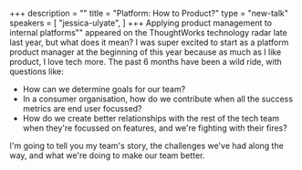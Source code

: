 +++
description = ""
title = "Platform: How to Product?"
type = "new-talk"
speakers = [
        "jessica-ulyate",
]
+++
Applying product management to internal platforms"" appeared on the ThoughtWorks
 technology radar late last year, but what does it mean? I was super
 excited to start as a platform product manager at the beginning of this
 year because as much as I like product, I love tech more. The past 6
 months have been a wild ride, with questions like:

 * How can we determine goals for our team? 
 * In a consumer organisation, how do we contribute when all the success metrics are end user focussed? 
 * How do we create better relationships with the rest of the tech team when they're focussed on features, and we're fighting with their fires?  
 
 I'm going to tell you my team's story, the challenges we've had along the way, and what we're doing to make our team better.